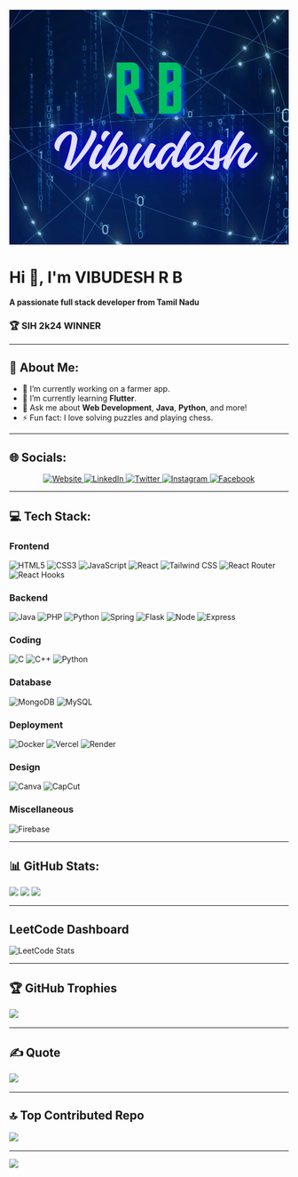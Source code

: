 ![VIBUDESH R B](.github/workflows/VIBUDESH%20R%20B.png)

# Hi 👋, I'm VIBUDESH R B
#### A passionate full stack developer from Tamil Nadu

### 🏆 **SIH 2k24 WINNER** 


---

## 💫 About Me:
- 🔭 I’m currently working on a farmer app.
- 🌱 I’m currently learning **Flutter**.
- 💬 Ask me about **Web Development**, **Java**, **Python**, and more!
- ⚡ Fun fact: I love solving puzzles and playing chess.

---

## 🌐 Socials:
<p align="center">
  <a href="https://alsiam.com" target="_blank">
    <img src="https://img.shields.io/badge/Website-DC143C?style=for-the-badge&logo=medium&logoColor=white" alt="Website" />
  </a>
  <a href="https://www.linkedin.com/in/vibudesh-r-b-906868256/" target="_blank">
    <img src="https://img.shields.io/badge/LinkedIn-0077B5?style=for-the-badge&logo=linkedin&logoColor=white" alt="LinkedIn"/>
  </a>
  <a href="https://x.com/VIBUDESH07" target="_blank">
    <img src="https://img.shields.io/badge/Twitter-1DA1F2?style=for-the-badge&logo=twitter&logoColor=white" alt="Twitter"/>
  </a>
  <a href="https://instagram.com/gvp" target="_blank">
    <img src="https://img.shields.io/badge/Instagram-fe4164?style=for-the-badge&logo=instagram&logoColor=white" alt="Instagram"/>
  </a>
  <a href="https://facebook.com/alsiam.dev" target="_blank">
    <img src="https://img.shields.io/badge/Facebook-20BEFF?style=for-the-badge&logo=facebook&logoColor=white" alt="Facebook"/>
  </a>
</p>

---

## 💻 Tech Stack:

### **Frontend**
![HTML5](https://img.shields.io/badge/html5-%23E34F26.svg?style=for-the-badge&logo=html5&logoColor=white)
![CSS3](https://img.shields.io/badge/css3-%231572B6.svg?style=for-the-badge&logo=css3&logoColor=white)
![JavaScript](https://img.shields.io/badge/javascript-%23323330.svg?style=for-the-badge&logo=javascript&logoColor=%23F7DF1E)
![React](https://img.shields.io/badge/react-%2320232a.svg?style=for-the-badge&logo=react&logoColor=%2361DAFB)
![Tailwind CSS](https://img.shields.io/badge/tailwind_css-%23000000.svg?style=for-the-badge&logo=tailwindcss&logoColor=white)
![React Router](https://img.shields.io/badge/react_router-%2320232a.svg?style=for-the-badge&logo=react-router&logoColor=%2361DAFB)
![React Hooks](https://img.shields.io/badge/react_hooks-%2320232a.svg?style=for-the-badge&logo=react&logoColor=%2361DAFB)

### **Backend**
![Java](https://img.shields.io/badge/java-%23ED8B00.svg?style=for-the-badge&logo=openjdk&logoColor=white)
![PHP](https://img.shields.io/badge/php-%23777BB4.svg?style=for-the-badge&logo=php&logoColor=white)
![Python](https://img.shields.io/badge/python-3670A0?style=for-the-badge&logo=python&logoColor=ffdd54)
![Spring](https://img.shields.io/badge/spring-%236DB33F.svg?style=for-the-badge&logo=spring&logoColor=white)
![Flask](https://img.shields.io/badge/flask-%23E34F26.svg?style=for-the-badge&logo=flask&logoColor=white)
![Node](https://img.shields.io/badge/node-%23E34F26.svg?style=for-the-badge&logo=node&logoColor=white)
![Express](https://img.shields.io/badge/express-%23404d59.svg?style=for-the-badge&logo=express&logoColor=white)

### **Coding**
![C](https://img.shields.io/badge/c-%2300599C.svg?style=for-the-badge&logo=c&logoColor=white)
![C++](https://img.shields.io/badge/c++-%2300599C.svg?style=for-the-badge&logo=c%2B%2B&logoColor=white)
![Python](https://img.shields.io/badge/python-3670A0?style=for-the-badge&logo=python&logoColor=ffdd54)

### **Database**
![MongoDB](https://img.shields.io/badge/MongoDB-%234ea94b.svg?style=for-the-badge&logo=mongodb&logoColor=white)
![MySQL](https://img.shields.io/badge/mysql-4479A1.svg?style=for-the-badge&logo=mysql&logoColor=white)

### **Deployment**
![Docker](https://img.shields.io/badge/Docker-%2300C4CC.svg?style=for-the-badge&logo=Docker&logoColor=white)
![Vercel](https://img.shields.io/badge/Vercel-%23000000.svg?style=for-the-badge&logo=vercel&logoColor=white)
![Render](https://img.shields.io/badge/Render-%2300BFFF.svg?style=for-the-badge&logo=render&logoColor=white)

### **Design**
![Canva](https://img.shields.io/badge/Canva-%2300C4CC.svg?style=for-the-badge&logo=Canva&logoColor=white)
![CapCut](https://img.shields.io/badge/capcut-%2300C4CC.svg?style=for-the-badge&logo=capcut&logoColor=white)

### **Miscellaneous**
![Firebase](https://img.shields.io/badge/Firebase-%2300C4CC.svg?style=for-the-badge&logo=Firebase&logoColor=white)

---

## 📊 GitHub Stats:
![](https://github-readme-stats.vercel.app/api?username=vibudesh07&theme=dark&hide_border=false&include_all_commits=true&count_private=true)
![](https://github-readme-streak-stats.herokuapp.com/?user=vibudesh07&theme=dark&hide_border=false)
![](https://github-readme-stats.vercel.app/api/top-langs/?username=vibudesh07&theme=dark&hide_border=false&include_all_commits=true&count_private=true&layout=compact)

---

## LeetCode Dashboard
![LeetCode Stats](https://leetcard.jacoblin.cool/VIBUDESH_balaji?theme=dark&font=Oleo%20Script&ext=heatmap)

---

## 🏆 GitHub Trophies
![](https://github-trophies.vercel.app/?username=vibudesh07&theme=dark_dimmed&no-frame=false&no-bg=false&margin-w=4)

---

## ✍️ Quote
![](https://quotes-github-readme.vercel.app/api?type=horizontal&theme=radical)

---

## 🔝 Top Contributed Repo
![](https://github-contributor-stats.vercel.app/api?username=vibudesh07&limit=5&theme=dark&combine_all_yearly_contributions=true)

---

[![](https://visitcount.itsvg.in/api?id=vibudesh07&icon=0&color=0)](https://visitcount.itsvg.in)

<!-- Proudly created with GPRM (https://gprm.itsvg.in) -->
